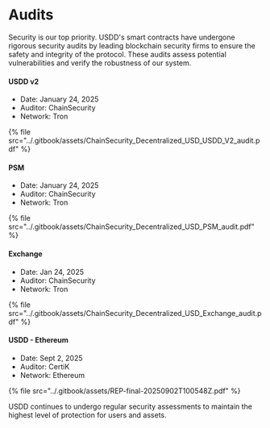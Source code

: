 # Audits

Security is our top priority. USDD's smart contracts have undergone rigorous security audits by leading blockchain security firms to ensure the safety and integrity of the protocol. These audits assess potential vulnerabilities and verify the robustness of our system.

#### USDD v2

* Date: January 24, 2025
* Auditor: ChainSecurity
* Network: Tron

{% file src="../.gitbook/assets/ChainSecurity_Decentralized_USD_USDD_V2_audit.pdf" %}

#### PSM

* Date: January 24, 2025
* Auditor: ChainSecurity
* Network: Tron

{% file src="../.gitbook/assets/ChainSecurity_Decentralized_USD_PSM_audit.pdf" %}

#### Exchange

* Date: Jan 24, 2025
* Auditor: ChainSecurity
* Network: Tron

{% file src="../.gitbook/assets/ChainSecurity_Decentralized_USD_Exchange_audit.pdf" %}

#### USDD - Ethereum

* Date: Sept 2, 2025
* Auditor: CertiK
* Network: Ethereum

{% file src="../.gitbook/assets/REP-final-20250902T100548Z.pdf" %}

USDD continues to undergo regular security assessments to maintain the highest level of protection for users and assets.
